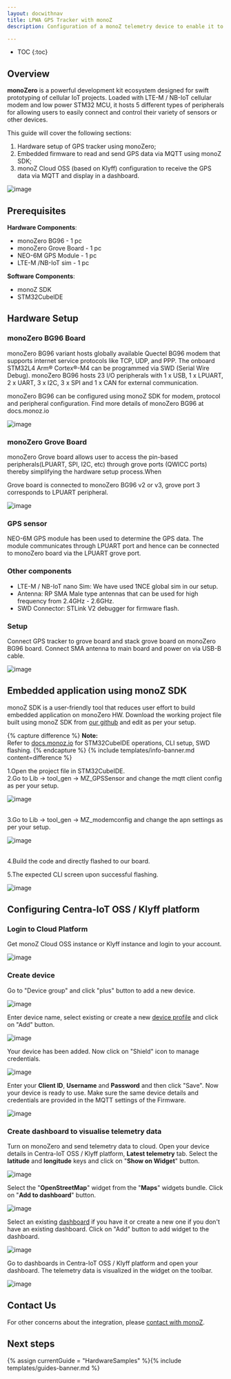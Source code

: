 ```yaml
---
layout: docwithnav
title: LPWA GPS Tracker with monoZ
description: Configuration of a monoZ telemetry device to enable it to send telemetry data to the Klyff.

---
```


* TOC
{:toc}

## Overview

**monoZero** is a powerful development kit ecosystem designed for swift prototyping of cellular
IoT projects. Loaded with LTE-M / NB-IoT cellular modem and low power STM32 MCU, it hosts
5 different types of peripherals for allowing users to easily connect and control their variety
of sensors or other devices.

This guide will cover the following sections:

1. Hardware setup of GPS tracker using monoZero;
2. Embedded firmware to read and send GPS data via MQTT using monoZ SDK;
3. monoZ Cloud OSS (based on Klyff) configuration to receive the GPS data via MQTT and display in a dashboard.

![image](/images/samples/monoz/monoZero-01.png)

## Prerequisites

**Hardware Components**:

 - monoZero BG96               - 1 pc
 - monoZero Grove Board        - 1 pc
 - NEO-6M GPS Module           - 1 pc
 - LTE-M /NB-IoT sim           - 1 pc

**Software Components**:
 - monoZ SDK
 - STM32CubeIDE

## Hardware Setup

### monoZero BG96 Board

monoZero BG96 variant hosts globally available Quectel BG96 modem that supports internet
service protocols like TCP, UDP, and PPP. The onboard STM32L4 Arm® Cortex®-M4 can be 
programmed via SWD (Serial Wire Debug). monoZero BG96 hosts 23 I/O peripherals with 1 x
USB, 1 x LPUART, 2 x UART, 3 x I2C, 3 x SPI and 1 x CAN for external communication.

monoZero BG96 can be configured using monoZ SDK for modem, protocol and peripheral configuration. Find more details of monoZero BG96 at docs.monoz.io

![image](/images/samples/monoz/monoZero-04.png)

### monoZero Grove Board

monoZero Grove board allows user to access the pin-based peripherals(LPUART, SPI, I2C, etc)
through grove ports (QWICC ports) thereby simplifying the hardware setup process.When

Grove board is connected to monoZero BG96 v2 or v3, grove port 3 corresponds to LPUART
peripheral.

![image](/images/samples/monoz/monoZero-05.png)

### GPS sensor
NEO-6M GPS module has been used to determine the GPS data. The module communicates
through LPUART port and hence can be connected to monoZero board via the LPUART grove
port.

### Other components
- LTE-M / NB-IoT nano Sim: We have used 1NCE global sim in our setup.
- Antenna: RP SMA Male type antennas that can be used for high frequency from 2.4GHz - 2.6GHz.
- SWD Connector: STLink V2 debugger for firmware flash.

### Setup
Connect GPS tracker to grove board and stack grove board on monoZero BG96 board. Connect SMA
antenna to main board and power on via USB-B cable.

![image](/images/samples/monoz/monoZero-06.png)

## Embedded application using monoZ SDK

monoZ SDK is a user-friendly tool that reduces user effort to build embedded application on monoZero HW. 
Download the working project file built using monoZ SDK from [our github](https://github.com/Meritech-monoZ/GPS_NEO6M) and edit as per your setup.

{% capture difference %}
**Note:**
<br>
Refer to [docs.monoz.io](https://docs.monoz.io) for STM32CubeIDE operations, CLI setup, SWD flashing.
{% endcapture %}
{% include templates/info-banner.md content=difference %}

1.Open the project file in STM32CubeIDE.<br>
2.Go to Lib -> tool_gen -> MZ_GPSSensor and change the mqtt client config as per your setup.

![image](/images/samples/monoz/monoZero-07.png)

<br>
3.Go to Lib -> tool_gen -> MZ_modemconfig and change the apn settings as per your setup.

![image](/images/samples/monoz/monoZero-08.png)

<br>
4.Build the code and directly flashed to our board.

5.The expected CLI screen upon successful flashing.

![image](/images/samples/monoz/monoZero-09.png)

## Configuring Centra-IoT OSS / Klyff platform

### Login to Cloud Platform

Get monoZ Cloud OSS instance or Klyff instance and login to your
account.

![image](/images/samples/monoz/monoZero-10.png)

### Create device

Go to "Device group" and click "plus" button to add a new device.

![image](/images/samples/monoz/monoZero-11.png)

Enter device name, select existing or create a new [device profile](https://thingsboard.io/docs/user-guide/device-profiles/) and click on "Add" button.

![image](/images/samples/monoz/monoZero-12.png)

Your device has been added. Now click on "Shield" icon to manage credentials.

![image](/images/samples/monoz/monoZero-13.png)

Enter your **Client ID**, **Username** and **Password** and then click "Save". Now your device is ready to use. 
Make sure the same device details and credentials are provided in the MQTT settings of the Firmware.

![image](/images/samples/monoz/monoZero-14.png)

### Create dashboard to visualise telemetry data

Turn on monoZero and send telemetry data to cloud.
Open your device details in Centra-IoT OSS / Klyff platform, **Latest telemetry** tab.
Select the **latitude** and **longitude** keys and click on "**Show on Widget**" button.

![image](/images/samples/monoz/monoZero-17.png)

Select the "**OpenStreetMap**" widget from the "**Maps**" widgets bundle. Click on "**Add to dashboard**" button.

![image](/images/samples/monoz/monoZero-18.png)

Select an existing [dashboard](https://thingsboard.io/docs/pe/user-guide/dashboards) if you have it or create a new one if you don't have an existing dashboard. Click on "Add" button to add widget to the dashboard.

![image](/images/samples/monoz/monoZero-19.png)

Go to dashboards in Centra-IoT OSS / Klyff platform and open your dashboard. The telemetry data is visualized in the widget on the toolbar.

![image](/images/samples/monoz/monoZero-20.png)

## Contact Us

For other concerns about the integration, please [contact with monoZ](https://monoz.io).

## Next steps

{% assign currentGuide = "HardwareSamples" %}{% include templates/guides-banner.md %}
